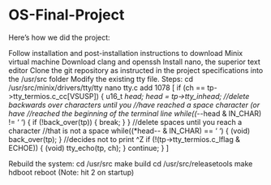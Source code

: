 # OS-Final-Project

Here’s how we did the project:

Follow installation and post-installation instructions to download Minix virtual machine
Download clang and openssh
Install nano, the superior text editor
Clone the git repository as instructed in the project specifications into the /usr/src folder
Modify the existing tty file. Steps:
cd /usr/src/minix/drivers/tty/tty
nano tty.c
add 1078 
[	if (ch == tp->tty_termios.c_cc[VSUSP]) {
		u16_t *head;
		head = tp->tty_inhead;
		//delete backwards over characters until you
		//have reached a space character (or have 
		//reached the beginning of the terminal line
		while((*--head & IN_CHAR) != ‘ ‘) {
			if (!back_over(tp)) {
				break;
			}
		}
		//delete spaces until you reach a character
		//that is not a space
		while((*head-- & IN_CHAR) == ‘ ‘) {
			(void) back_over(tp);
		}
		//decides not to print ^Z
		if (!(tp->tty_termios.c_lflag & ECHOE)) {
			(void) tty_echo(tp, ch);
		}
		continue;
	}
]

Rebuild the system:
cd /usr/src
make build
cd /usr/src/releasetools
make hdboot
reboot  (Note: hit 2 on startup)

